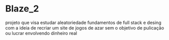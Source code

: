 # Blaze_2
projeto que visa estudar aleatoriedade fundamentos de full stack e desing com a ideia de recriar um site de jogos de azar sem o objetivo de pulicação ou lucrar envolvendo dinheiro real
